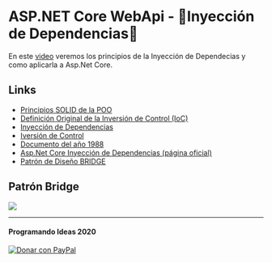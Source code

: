 # ASP.NET Core WebApi - 🔧Inyección de Dependencias🧰

En este [video](https://youtu.be/rAP0RWLmko4) veremos los principios de la Inyección de Dependecias y como aplicarla a Asp.Net Core.

## Links
- [Principios SOLID de la POO](https://es.wikipedia.org/wiki/SOLID)
- [Definición Original de la Inversión de Control (IoC)](https://martinfowler.com/bliki/InversionOfControl.html)
- [Inyección de Dependencias](https://es.wikipedia.org/wiki/Inyecci%C3%B3n_de_dependencias)
- [Iversión de Control](https://es.wikipedia.org/wiki/Inversi%C3%B3n_de_control)
- [Documento del año 1988](http://www.laputan.org/drc/drc.html)
- [Asp.Net Core Inyección de Dependencias (página oficial)](https://docs.microsoft.com/en-us/aspnet/core/fundamentals/dependency-injection?view=aspnetcore-3.1)
- [Patrón de Diseño BRIDGE](https://es.wikipedia.org/wiki/Bridge_(patr%C3%B3n_de_dise%C3%B1o))

## Patrón Bridge
![](https://raw.githubusercontent.com/programando-ideas/webapi_di/master/imagenes/patron_bridge.PNG)




------------
#### Programando Ideas 2020
<p>
  <a href="https://paypal.me/lp8126" target="_blank">
    <img src="https://www.paypalobjects.com/es_XC/MX/i/btn/btn_donateCC_LG.gif" border="0" alt="Donar con PayPal" />
  </a>
</p>
